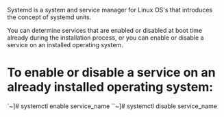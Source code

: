 Systemd is a system and service manager for Linux OS's that introduces the concept of systemd units.

You can determine services that are enabled or disabled at boot time already during the installation process, or you can enable or disable a service on an installed operating system.

# To enable or disable a service on an already installed operating system:

`~]# systemctl enable service_name
``~]# systemctl disable service_name

